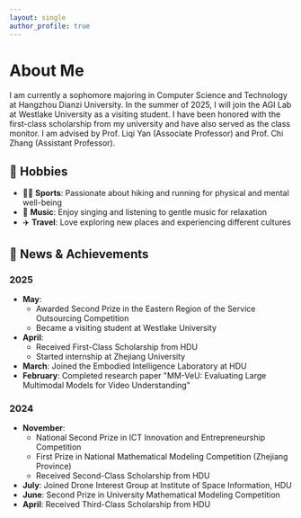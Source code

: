 ```yaml
---
layout: single
author_profile: true
---
```


# About Me

I am currently a sophomore majoring in Computer Science and Technology at Hangzhou Dianzi University. In the summer of 2025, I will join the AGI Lab at Westlake University as a visiting student. I have been honored with the first-class scholarship from my university and have also served as the class monitor. I am advised by Prof. Liqi Yan (Associate Professor) and Prof. Chi Zhang (Assistant Professor).

## 🎯 Hobbies

* 🏃‍♂️ **Sports**: Passionate about hiking and running for physical and mental well-being
* 🎤 **Music**: Enjoy singing and listening to gentle music for relaxation
* ✈️ **Travel**: Love exploring new places and experiencing different cultures

## 📅 News & Achievements

### 2025
* **May**: 
  * Awarded Second Prize in the Eastern Region of the Service Outsourcing Competition
  * Became a visiting student at Westlake University
* **April**: 
  * Received First-Class Scholarship from HDU
  * Started internship at Zhejiang University
* **March**: Joined the Embodied Intelligence Laboratory at HDU
* **February**: Completed research paper "MM-VeU: Evaluating Large Multimodal Models for Video Understanding"

### 2024
* **November**: 
  * National Second Prize in ICT Innovation and Entrepreneurship Competition
  * First Prize in National Mathematical Modeling Competition (Zhejiang Province)
  * Received Second-Class Scholarship from HDU
* **July**: Joined Drone Interest Group at Institute of Space Information, HDU
* **June**: Second Prize in University Mathematical Modeling Competition
* **April**: Received Third-Class Scholarship from HDU

